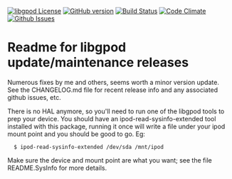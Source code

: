 [![libgpod License](https://img.shields.io/badge/license-GPL2-blue.svg?dummy)](https://github.com/VCTLabs/libgpod/blob/master/libgpod/COPYING)
[![GitHub version](https://badge.fury.io/gh/VCTLabs%2Flibgpod.svg)](https://badge.fury.io/gh/VCTLabs%2Flibgpod)
[![Build Status](https://travis-ci.org/VCTLabs/libgpod.svg?branch=master)](https://travis-ci.org/VCTLabs/libgpod)
[![Code Climate](https://codeclimate.com/github/VCTLabs/libgpod/badges/gpa.svg)](https://codeclimate.com/github/VCTLabs/libgpod)
[![Github Issues](http://githubbadges.herokuapp.com/VCTLabs/libgpod/issues.svg?style=flat-square&dummy)](https://github.com/VCTLabs/libgpod/issues)

# Readme for libgpod update/maintenance releases #

Numerous fixes by me and others, seems worth a minor version update.
See the CHANGELOG.md file for recent release info and any associated
github issues, etc.

There is no HAL anymore, so you'll need to run one of the libgpod tools
to prep your device. You should have an ipod-read-sysinfo-extended tool
installed with this package, running it once will write a file under your
ipod mount point and you should be good to go.  Eg:

```
  $ ipod-read-sysinfo-extended /dev/sda /mnt/ipod
```

Make sure the device and mount point are what you want; see the file
README.SysInfo for more details.


